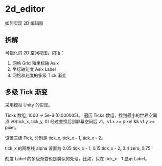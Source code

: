 # 2d_editor

如何实现 2D 编辑器

## 拆解

可视化的 2D 空间视图，包括：
1. 网格 Grid 和坐标轴 Asix
2. 坐标轴刻度 Asix Label
3. 网格和刻度的多级 Tick 渐变


## 多级 Tick 渐变

采用模拟 Unity 的实现。

Ticks 数组, 1000 -> 5e-6 (0.000005)。
遍历 Ticks 数组，找到最小的世界空间点 v0(tick_x, tick_y, 0) 经过变换后到屏幕空间后 v1，v1.x >= pixel && v1.y >= pixel。

设置三级 Tick, 分别是 tick_x, tick_x - 1, tick_x - 2。

tick_x 的网格线 alpha 设置为 0.05
tick_x - 1, 0.15
tick_x - 2, 0.4
zero, 0.75

刻度 Label 的多级渐变也是类似的处理，比如，只在 tick_x - 1 显示 Label。
